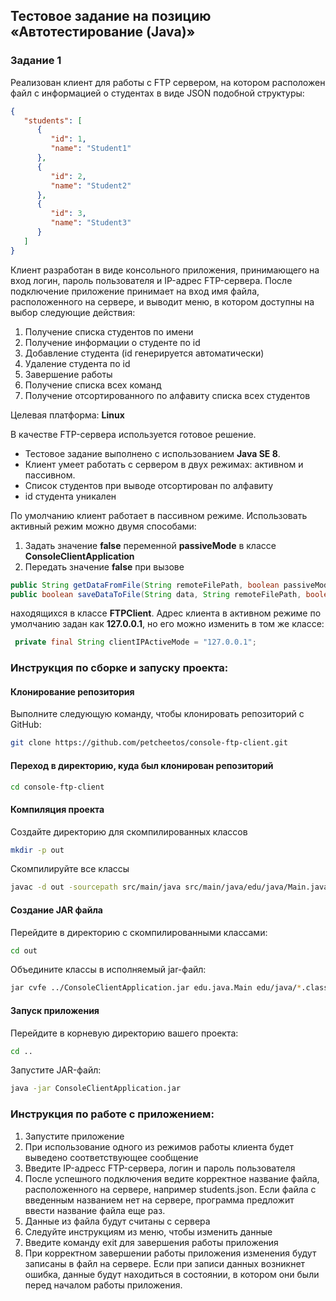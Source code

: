## Тестовое задание на позицию «Автотестирование (Java)»

### Задание 1
Реализован клиент для работы с FTP сервером, на котором расположен файл с информацией о студентах в виде JSON подобной структуры:
```json
{
   "students": [
      {
         "id": 1,
         "name": "Student1"
      },
      {
         "id": 2,
         "name": "Student2"
      },
      {
         "id": 3,
         "name": "Student3"
      }
   ]
}
```

Клиент разработан в виде консольного приложения, принимающего на вход логин, пароль пользователя и IP-адрес FTP-сервера. После подключение приложение принимает на вход имя файла, расположенного на сервере, и выводит меню, в котором доступны на выбор следующие действия:
1.	Получение списка студентов по имени
2.	Получение информации о студенте по id
3.	Добавление студента (id генерируется автоматически)
4.	Удаление студента по id
5.	Завершение работы
6.  Получение списка всех команд
7.  Получение отсортированного по алфавиту списка всех студентов

Целевая платформа: **Linux**

В качестве FTP-сервера используется готовое решение.

* Тестовое задание выполнено с использованием **Java SE 8**.
* Клиент умеет работать с сервером в двух режимах: активном и пассивном.
* Список студентов при выводе отсортирован по алфавиту
* id студента уникален

По умолчанию клиент работает в пассивном режиме. Использовать активный режим можно двумя способами:
1. Задать значение **false** переменной **passiveMode** в классе **ConsoleClientApplication**
2. Передать значение **false** при вызове
```java
public String getDataFromFile(String remoteFilePath, boolean passiveMode);
public boolean saveDataToFile(String data, String remoteFilePath, boolean passiveMode);
```
находящихся в класcе **FTPClient**. Адрес клиента в активном режиме по умолчанию задан как **127.0.0.1**, но его можно изменить в том же классе:
```java
 private final String clientIPActiveMode = "127.0.0.1";  
```  
  
  
### Инструкция по сборке и запуску проекта: 

#### Клонирование репозитория
Выполните следующую команду, чтобы клонировать репозиторий с GitHub:
```bash
git clone https://github.com/petcheetos/console-ftp-client.git
```

#### Переход в директорию, куда был клонирован репозиторий
```bash
cd console-ftp-client
```

#### Компиляция проекта 
Создайте директорию для скомпилированных классов
```bash
mkdir -p out
```

Скомпилируйте все классы
```bash
javac -d out -sourcepath src/main/java src/main/java/edu/java/Main.java
```

#### Создание JAR файла
Перейдите в директорию с скомпилированными классами:
```bash
cd out
```

Объедините классы в исполняемый jar-файл:
```bash
jar cvfe ../ConsoleClientApplication.jar edu.java.Main edu/java/*.class edu/java/commands/*.class edu/java/console/*.class edu/java/ftp/*.class edu/java/utils/*.class edu/java/entities/*.class edu/java/services/*.class
```

#### Запуск приложения
Перейдите в корневую директорию вашего проекта:
```bash
cd ..
```
Запустите JAR-файл:
```bash
java -jar ConsoleClientApplication.jar
```

### Инструкция по работе с приложением:
1. Запустите приложение
2. При использование одного из режимов работы клиента будет выведено соответствующее сообщение
3. Введите IP-адресс FTP-сервера, логин и пароль пользователя
4. После успешного подключения ведите корректное название файла, расположенного на сервере, например students.json. Если файла с введенным названием нет на сервере, программа предложит ввести название файла еще раз.
5. Данные из файла будут считаны с сервера
6. Следуйте инструкциям из меню, чтобы изменить данные
7. Введите команду exit для завершения работы приложения
8. При корректном завершении работы приложения изменения будут записаны в файл на сервере. Если при записи данных возникнет ошибка, данные будут находиться в состоянии, в котором они были перед началом работы приложения.

